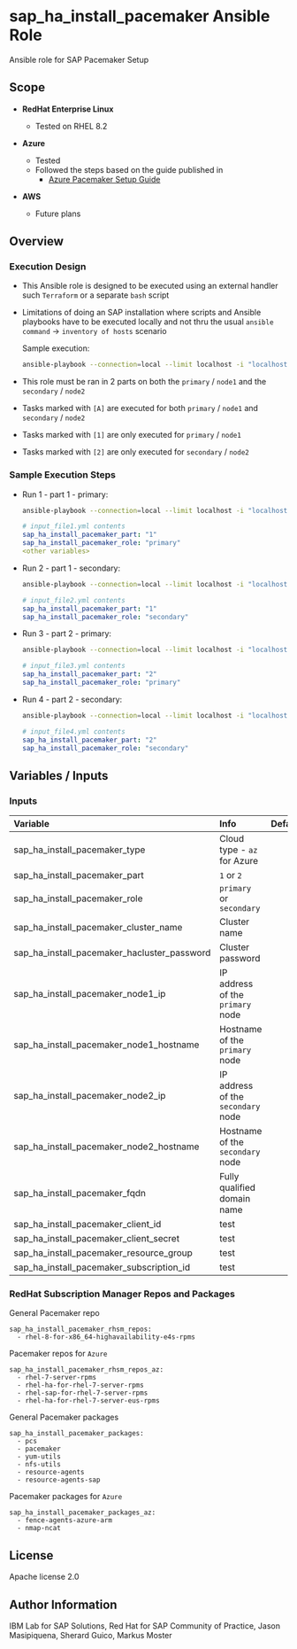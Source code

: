 # sap_ha_install_pacemaker Ansible Role

Ansible role for SAP Pacemaker Setup

## Scope

- **RedHat Enterprise Linux**
    - Tested on RHEL 8.2

- **Azure** 
    - Tested
    - Followed the steps based on the guide published in
        - [Azure Pacemaker Setup Guide](https://docs.microsoft.com/en-us/azure/virtual-machines/workloads/sap/high-availability-guide-rhel-pacemaker)

- **AWS**
    - Future plans

## Overview

### Execution Design

- This Ansible role is designed to be executed using an external handler such `Terraform` or a separate `bash` script
- Limitations of doing an SAP installation where scripts and Ansible playbooks have to be executed locally and not thru the usual `ansible command` -> `inventory of hosts` scenario

    Sample execution:

    ```bash
    ansible-playbook --connection=local --limit localhost -i "localhost," sap-pacemaker.yml -e "@input_file.yml"
    ```

- This role must be ran in 2 parts on both the `primary` / `node1` and the `secondary` / `node2`
- Tasks marked with `[A]` are executed for both `primary` / `node1` and `secondary` / `node2`
- Tasks marked with `[1]` are only executed for `primary` / `node1`
- Tasks marked with `[2]` are only executed for `secondary` / `node2`

### Sample Execution Steps

- Run 1 - part 1 - primary:
    ```bash
    ansible-playbook --connection=local --limit localhost -i "localhost," sap-pacemaker.yml -e "@input_file1.yml"
    ```
    ```yaml
    # input_file1.yml contents
    sap_ha_install_pacemaker_part: "1"
    sap_ha_install_pacemaker_role: "primary"
    <other variables>
    ```

- Run 2 - part 1 - secondary:
    ```bash
    ansible-playbook --connection=local --limit localhost -i "localhost," sap-pacemaker.yml -e "@input_file2.yml"
    ```
    ```yaml
    # input_file2.yml contents
    sap_ha_install_pacemaker_part: "1"
    sap_ha_install_pacemaker_role: "secondary"
    ```

- Run 3 - part 2 - primary:
    ```bash
    ansible-playbook --connection=local --limit localhost -i "localhost," sap-pacemaker.yml -e "@input_file3.yml"
    ```
    ```yaml
    # input_file3.yml contents
    sap_ha_install_pacemaker_part: "2"
    sap_ha_install_pacemaker_role: "primary"
    ```

- Run 4 - part 2 - secondary:
    ```bash
    ansible-playbook --connection=local --limit localhost -i "localhost," sap-pacemaker.yml -e "@input_file4.yml"
    ```
    ```yaml
    # input_file4.yml contents
    sap_ha_install_pacemaker_part: "2"
    sap_ha_install_pacemaker_role: "secondary"
    ```

## Variables / Inputs

### Inputs

| **Variable**                                  | **Info**                                  | **Default** | **Required** |
| :---                                          | :---                                      | :---        | :---         |
| sap_ha_install_pacemaker_type                            | Cloud type - `az` for Azure               | <none>      | yes          |
| sap_ha_install_pacemaker_part                            | `1` or `2                 `               | <none>      | yes          |
| sap_ha_install_pacemaker_role                            | `primary` or `secondary`                  | <none>      | yes          |
| sap_ha_install_pacemaker_cluster_name                    | Cluster name                              | <none>      | yes          |
| sap_ha_install_pacemaker_hacluster_password              | Cluster password                          | <none>      | yes          |
| sap_ha_install_pacemaker_node1_ip                        | IP address of the `primary` node          | <none>      | yes          |
| sap_ha_install_pacemaker_node1_hostname                  | Hostname of the `primary` node            | <none>      | yes          |
| sap_ha_install_pacemaker_node2_ip                        | IP address of the `secondary` node        | <none>      | yes          |
| sap_ha_install_pacemaker_node2_hostname                  | Hostname of the `secondary` node          | <none>      | yes          |
| sap_ha_install_pacemaker_fqdn                            | Fully qualified domain name               | <none>      | yes          |
| sap_ha_install_pacemaker_client_id                       | test                                      | <none>      | yes          |
| sap_ha_install_pacemaker_client_secret                   | test                                      | <none>      | yes          |
| sap_ha_install_pacemaker_resource_group                  | test                                      | <none>      | yes          |
| sap_ha_install_pacemaker_subscription_id                 | test                                      | <none>      | yes          |

### RedHat Subscription Manager Repos and Packages

General Pacemaker repo
```
sap_ha_install_pacemaker_rhsm_repos:
  - rhel-8-for-x86_64-highavailability-e4s-rpms
```

Pacemaker repos for `Azure`
```
sap_ha_install_pacemaker_rhsm_repos_az:
  - rhel-7-server-rpms
  - rhel-ha-for-rhel-7-server-rpms
  - rhel-sap-for-rhel-7-server-rpms
  - rhel-ha-for-rhel-7-server-eus-rpms
```

General Pacemaker packages
```
sap_ha_install_pacemaker_packages:
  - pcs
  - pacemaker
  - yum-utils
  - nfs-utils
  - resource-agents
  - resource-agents-sap
```

Pacemaker packages for `Azure`
```
sap_ha_install_pacemaker_packages_az:
  - fence-agents-azure-arm
  - nmap-ncat
```

## License

Apache license 2.0

## Author Information

IBM Lab for SAP Solutions, Red Hat for SAP Community of Practice, Jason Masipiquena, Sherard Guico, Markus Moster
